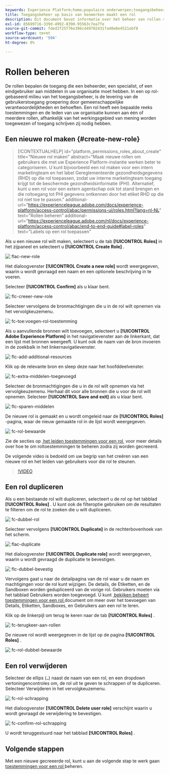 ```yaml
---
keywords: Experience Platform;home;populaire onderwerpen;toegangsbeheer;op attributen-gebaseerd toegangsbeheer;ABAC
title: Toegangsbeheer op basis van kenmerken maakt een rol
description: Dit document bevat informatie over het beheer van rollen via de interface voor machtigingen in Adobe Experience Cloud
exl-id: 85699716-339d-4992-8390-95563c7ea7fe
source-git-commit: fded2f25f76e396cd49702431fa40e8e4521ebf8
workflow-type: tm+mt
source-wordcount: '594'
ht-degree: 0%

---
```


# Rollen beheren

De rollen bepalen de toegang die een beheerder, een specialist, of een eindgebruiker aan middelen in uw organisatie moet hebben. In een op rol-gebaseerd milieu van het toegangsbeheer, is de levering van de gebruikerstoegang groepering door gemeenschappelijke verantwoordelijkheden en behoeften. Een rol heeft een bepaalde reeks toestemmingen en de leden van uw organisatie kunnen aan één of meerdere rollen, afhankelijk van het werkingsgebied van mening worden toegewezen of toegang schrijven zij nodig hebben.

## Een nieuwe rol maken {#create-new-role}

>[!CONTEXTUALHELP]
>id="platform_permissions_roles_about_create"
>title="Nieuwe rol maken"
>abstract="Maak nieuwe rollen om gebruikers die met uw Experience Platform-instantie werken beter te categoriseren. U kunt bijvoorbeeld een rol maken voor een intern marketingteam en het label Gereglementeerde gezondheidsgegevens (RHD) op die rol toepassen, zodat uw interne marketingteam toegang krijgt tot de beschermde gezondheidsinformatie (PHI). Alternatief, kunt u een rol voor een extern agentschap ook tot stand brengen en die roltoegang tot PHI gegevens ontkennen door het etiket RHD op die rol niet toe te passen."
>additional-url="https://experienceleague.adobe.com/docs/experience-platform/access-control/abac/permissions-ui/roles.html?lang=nl-NL" text="Rollen beheren"
>additional-url="https://experienceleague.adobe.com/nl/docs/experience-platform/access-control/abac/end-to-end-guide#label-roles" text="Labels op een rol toepassen"

Als u een nieuwe rol wilt maken, selecteert u de tab **[!UICONTROL Roles]** in het zijpaneel en selecteert u **[!UICONTROL Create Role]** .

![&#x200B; flac-new-role &#x200B;](../../images/flac-ui/flac-new-role.png)

Het dialoogvenster **[!UICONTROL Create a new role]** wordt weergegeven, waarin u wordt gevraagd een naam en een optionele beschrijving in te voeren.

Selecteer **[!UICONTROL Confirm]** als u klaar bent.

![&#x200B; flc-creeer-new-role &#x200B;](../../images/flac-ui/flac-create-new-role.png)

Selecteer vervolgens de bronmachtigingen die u in de rol wilt opnemen via het vervolgkeuzemenu.

![&#x200B; fc-toe:voegen-rol-toestemming &#x200B;](../../images/flac-ui/flac-add-role-permission.png)

Als u aanvullende bronnen wilt toevoegen, selecteert u **[!UICONTROL Adobe Experience Platform]** in het navigatievenster aan de linkerkant, dat een lijst met bronnen weergeeft. U kunt ook de naam van de bron invoeren in de zoekbalk in het linkernavigatievenster.

![&#x200B; flc-add-additional-resources &#x200B;](../../images/flac-ui/flac-add-additional-resources.png)

Klik op de relevante bron en sleep deze naar het hoofddeelvenster.

![&#x200B; fc-extra-middelen-toegevoegd &#x200B;](../../images/flac-ui/flac-additional-resources-added.png)

Selecteer de bronmachtigingen die u in de rol wilt opnemen via het vervolgkeuzemenu. Herhaal dit voor alle bronnen die u voor de rol wilt opnemen. Selecteer **[!UICONTROL Save and exit]** als u klaar bent.

![&#x200B; flc-sparen-middelen &#x200B;](../../images/flac-ui/flac-save-resources.png)

De nieuwe rol is gemaakt en u wordt omgeleid naar de **[!UICONTROL Roles]** -pagina, waar de nieuw gemaakte rol in de lijst wordt weergegeven.

![&#x200B; fc-rol-bewaarde &#x200B;](../../images/flac-ui/flac-role-saved.png)

Zie de secties op [&#x200B; het leiden toestemmingen voor een rol &#x200B;](#manage-permissions-for-a-role) voor meer details over hoe te om roltoestemmingen te beheren zodra zij worden gecreeerd.

De volgende video is bedoeld om uw begrip van het creëren van een nieuwe rol en het leiden van gebruikers voor die rol te steunen.

>[!VIDEO](https://video.tv.adobe.com/v/3475979/?captions=dut&learn=on)

## Een rol dupliceren

Als u een bestaande rol wilt dupliceren, selecteert u de rol op het tabblad **[!UICONTROL Roles]** . U kunt ook de filteroptie gebruiken om de resultaten te filteren om de rol te zoeken die u wilt dupliceren.

![&#x200B; fc-dubbel-rol &#x200B;](../../images/flac-ui/flac-duplicate-role.png)

Selecteer vervolgens **[!UICONTROL Duplicate]** in de rechterbovenhoek van het scherm.

![&#x200B; flac-duplicate &#x200B;](../../images/flac-ui/flac-duplicate.png)

Het dialoogvenster **[!UICONTROL Duplicate role]** wordt weergegeven, waarin u wordt gevraagd de duplicatie te bevestigen.

![&#x200B; flc-dubbel-bevestig &#x200B;](../../images/flac-ui/flac-duplicate-confirm.png)

Vervolgens gaat u naar de detailpagina van de rol waar u de naam en machtigingen voor de rol kunt wijzigen. De details, de Etiketten, en de Sandboxen worden gedupliceerd van de vorige rol. Gebruikers moeten via het tabblad Gebruikers worden toegevoegd. U kunt [&#x200B; bekijken beheert toestemmingen voor een rol &#x200B;](permissions.md) document om meer over het toevoegen van Details, Etiketten, Sandboxes, en Gebruikers aan een rol te leren.

Klik op de linkerpijl om terug te keren naar de tab **[!UICONTROL Roles]** .

![&#x200B; fc-terugkeer-aan-rollen &#x200B;](../../images/flac-ui/flac-return-to-roles.png)

De nieuwe rol wordt weergegeven in de lijst op de pagina **[!UICONTROL Roles]** .

![&#x200B; fc-rol-dubbel-bewaarde &#x200B;](../../images/flac-ui/flac-role-duplicate-saved.png)

## Een rol verwijderen

Selecteer de ellips (`…`) naast de naam van een rol, en een dropdown vertoningencontroles om, de rol uit te geven te schrappen of te dupliceren. Selecteer Verwijderen in het vervolgkeuzemenu.

![&#x200B; fc-rol-schrapping &#x200B;](../../images/flac-ui/flac-role-delete.png)

Het dialoogvenster **[!UICONTROL Delete user role]** verschijnt waarin u wordt gevraagd de verwijdering te bevestigen.

![&#x200B; fc-confirm-rol-schrapping &#x200B;](../../images/flac-ui/flac-confirm-role-delete.png)

U wordt teruggestuurd naar het tabblad **[!UICONTROL Roles]** .

## Volgende stappen

Met een nieuwe gecreeerde rol, kunt u aan de volgende stap te werk gaan [&#x200B; toestemmingen voor een rol &#x200B;](permissions.md) beheren.
